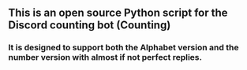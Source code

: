 ## This is an open source Python script for the Discord counting bot (Counting)
### It is designed to support both the Alphabet version and the number version with almost if not perfect replies.
